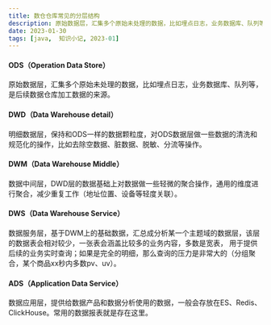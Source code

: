 ```yaml
---
title: 数仓仓库常见的分层结构
description: 原始数据层，汇集多个原始未处理的数据，比如埋点日志，业务数据库、队列等，是后续数据仓库加工数据的来源。
date: 2023-01-30
tags: [java,  知识小记, 2023-01]
---
```


#### ODS（Operation Data Store）
原始数据层，汇集多个原始未处理的数据，比如埋点日志，业务数据库、队列等，是后续数据仓库加工数据的来源。

#### DWD（Data Warehouse detail）
明细数据层，保持和ODS一样的数据颗粒度，对ODS数据层做一些数据的清洗和规范化的操作，比如去除空数据、脏数据、脱敏、分流等操作。

#### DWM（Data Warehouse Middle）
数据中间层，DWD层的数据基础上对数据做一些轻微的聚合操作，通用的维度进行聚合，减少重复工作（地址位置、设备等轻度关联）。

#### DWS（Data Warehouse Service）
数据服务层，基于DWM上的基础数据，汇总成分析某一个主题域的数据层，该层的数据表会相对较少，一张表会涵盖比较多的业务内容，多数是宽表，
用于提供后续的业务实时查询；如果是完全的明细，那么查询的压力是非常大的（分组聚合，某个商品xx秒内多数pv、uv）。

#### ADS（Application Data Service）
数据应用层，提供给数据产品和数据分析使用的数据，一般会存放在ES、Redis、ClickHouse。常用的数据报表就是存在这里。
